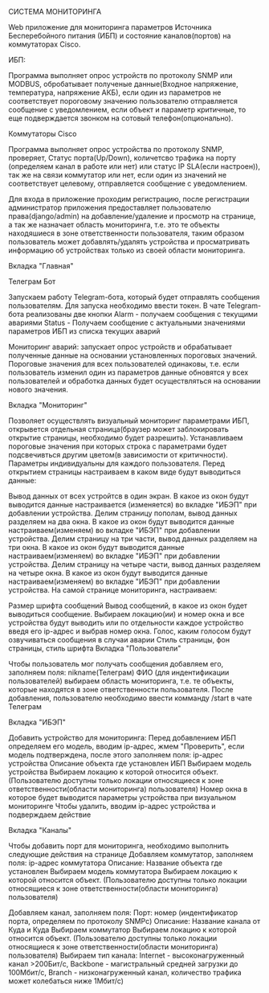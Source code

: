 СИСТЕМА МОНИТОРИНГА

Web приложение для мониторинга параметров Источника Бесперебойного питания (ИБП) и состояние каналов(портов) на коммутаторах Cisco.

ИБП:

Программа выполняет опрос устройств по протоколу SNMP или MODBUS, обробатывает полученые данные(Входное напряжение, температура, напряжение АКБ), если один из параметров не соответствует пороговому значению пользователю отправляется сообщение с уведомлением, если объект и параметр критичные, то еще подверждается звонком на сотовый телефон(опционально).

Коммутаторы Cisco

Программа выполняет опрос устройства по протоколу SNMP, проверяет, Статус порта(Up/Down), количетсво трафика на порту (определяем канал в работе или нет) или статус IP SLA(если настроен)), так же на связи коммутатор или нет, если один из значений не соответствует целевому, отправляется сообщение с уведомлением.

Для входа в приложение проходим регистрацию, после регистрации администратор приложения предоставляет пользователю права(django/admin) на добавление/удаление и просмотр на странице, а так же назначает область мониторинга, т.е. это те объекты находяшиеся в зоне ответственности пользователя, таким образом пользователь может добавлять/удалять устройства и просматривать информацию об устройствах только из своей области мониторинга.

Вкладка "Главная"

Телеграм Бот

Запускаем работу Telegram-бота, который будет отправлять сообщения пользователям. Для запуска необходимо ввести токен. В чате Telegram-бота реализованы две кнопки Alarm - получаем сообщения с текущими авариями Status - Получаем сообщение с актуальными значениями параметров ИБП из списка текущих аварий

Мониторинг аварий: запускает опрос устройств и обрабатывает полученные данные на основании установленных пороговых значений. Пороговые значения для всех пользователей одинаковы, т.е. если пользователь изменил один из параметров данные обновятся у всех пользователей и обработка данных будет осуществляться на основании нового значения.

Вкладка "Мониторинг"

Позволяет осуществлять визуальный мониторинг параметрами ИБП, открывется отдельная страница(браузер может заблокировать открытие страницы, необходимо будет разрешить). Устанавливаем пороговые значения при которых строка с параметрами будет подсвечивться другим цветом(в зависимости от критичности). Параметры индивидуальны для каждого пользователя. Перед открытием страницы настраиваем в каком виде будут выводиться данные:

Вывод данных от всех устройтсв в один экран. В какое из окон будут выводится данные настраивается (изменяется) во вкладке "ИБЭП" при добавлении устройства.
Делим страницу пополам, вывод данных разделяем на два окна. В какое из окон будут выводится данные настраиваем(изменяем) во вкладке "ИБЭП" при добавлении устройства.
Делим страницу на три части, вывод данных разделяем на три окна. В какое из окон будут выводится данные настраиваем(изменяем) во вкладке "ИБЭП" при добавлении устройства.
Делим страницу на четыре части, вывод данных разделяем на четыре окна. В какое из окон будут выводится данные настраиваем(изменяем) во вкладке "ИБЭП" при добавлении устройства.
На самой странице мониторинга, настраиваем:

Размер шрифта сообщений
Вывод сообщений, в какое из окон будет выводиться сообщение. Выбираем локацию(ии) и номер окна и все устройства будут выводить или по отдельности каждое устройство введя его ip-адрес и выбрав номер окна.
Голос, каким голосом будут озвучиваться сообщения в случаи аварии
Стиль страницы, фон страницы, стиль шрифта
Вкладка "Пользователи"

Чтобы пользователь мог получать сообщения добавляем его, заполняем поля: nikname(Телеграм) ФИО (для индентификации пользователей) выбираем область мониторинга, т.е. те объекты, которые находятся в зоне ответственности пользователя. После добавления, пользователю необходимо ввести комманду /start в чате Телеграм

Вкладка "ИБЭП"

Добавить устройство для мониторинга: Перед добавлением ИБП определяем его модель, вводим ip-адрес, жмем "Проверить", если модель подтверждена, после этого заполняем поля: ip-адрес устройства Описание объекта где установлен ИБП Выбираем модель устройства Выбираем локацию к которой относится объект.(Пользователю доступны только локации относящиеся к зоне ответственности(области мониторинга) пользователя) Номер окна в которое будет выводится параметры устройства при визуальном мониторинге Чтобы удалить, вводим ip-адрес устройства и подверждаем действие

Вкладка "Каналы"

Чтобы добавить порт для мониторинга, необходимо выполнить следующие действия на странице Добавляем коммутатор, заполняем поля: ip-адрес коммутатора Описание: Название объекта где установлен Выбираем модель коммутатора Выбираем локацию к которой относится объект. (Пользователю доступны только локации относящиеся к зоне ответственности(области мониторинга) пользователя)

Добавляем канал, заполняем поля: Порт: номер (индентификатор порта, определяем по протоколу SNMPc) Описание: Название канала от Куда и Куда Выбираем коммутатор Выбираем локацию к которой относится объект. (Пользователю доступны только локации относящиеся к зоне ответственности(области мониторинга) пользователя) Выбираем тип канала: Internet - высоконагруженный канал >200Бит/с, Backbone - магистральный средней загрузки до 100Мбит/c, Branch - низконагруженный канал, количество трафика может колебаться ниже 1Мбит/с)
